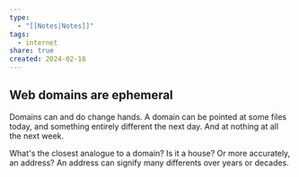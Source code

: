 ```yaml
---
type:
  - "[[Notes|Notes]]"
tags:
  - internet
share: true
created: 2024-02-18
---
```


## Web domains are ephemeral

Domains can and do change hands. A domain can be pointed at some files today, and something entirely different the next day. And at nothing at all the next week.

What's the closest analogue to a domain? Is it a house? Or more accurately, an address? An address can signify many differents over years or decades.

